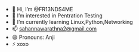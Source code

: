 - 👋 Hi, I’m @FR13NDS4ME
- 👀 I’m interested in Pentration Testing
- 🌱 I’m currently learning Linux,Python,Networking
- 📫 sahannawarathna2@gmail.com
- 😄 Pronouns: Anji
- ⚡ xoxo

<!---
FR13NDS4ME/FR13NDS4ME is a ✨ special ✨ repository because its `README.md` (this file) appears on your GitHub profile.
You can click the Preview link to take a look at your changes.
--->
